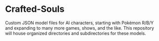 # Crafted-Souls
Custom JSON model files for AI characters, starting with Pokémon R/B/Y and expanding to many more games, shows, and the like. This repository will house organized directories and subdirectories for these models.
